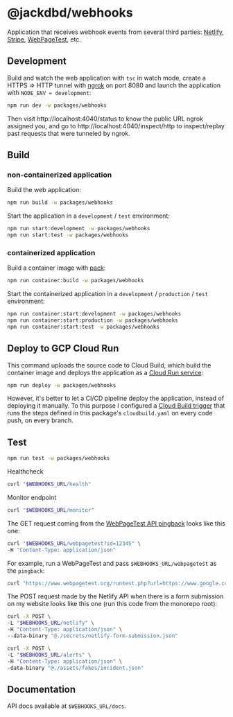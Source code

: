 # @jackdbd/webhooks

Application that receives webhook events from several third parties: [Netlify](https://docs.netlify.com/site-deploys/post-processing/form-detection/#outgoing-webhooks), [Stripe](https://stripe.com/docs/webhooks), [WebPageTest](https://docs.webpagetest.org/api/reference), etc.

## Development

Build and watch the web application with `tsc` in watch mode, create a HTTPS => HTTP tunnel with [ngrok](https://ngrok.com/) on port 8080 and launch the application with `NODE_ENV = development`:

```sh
npm run dev -w packages/webhooks
```

Then visit http://localhost:4040/status to know the public URL ngrok assigned you, and go to http://localhost:4040/inspect/http to inspect/replay past requests that were tunneled by ngrok.

## Build

### non-containerized application

Build the web application:

```sh
npm run build -w packages/webhooks
```

Start the application in a `development` / `test` environment:

```sh
npm run start:development -w packages/webhooks
npm run start:test -w packages/webhooks
```

### containerized application

Build a container image with [pack](https://buildpacks.io/docs/tools/pack):

```sh
npm run container:build -w packages/webhooks
```

Start the containerized application in a `development` / `production` / `test` environment:

```sh
npm run container:start:development -w packages/webhooks
npm run container:start:production -w packages/webhooks
npm run container:start:test -w packages/webhooks
```

## Deploy to GCP Cloud Run

This command uploads the source code to Cloud Build, which build the container image and deploys the application as a [Cloud Run service](https://console.cloud.google.com/run?project=prj-kitchen-sin):

```sh
npm run deploy -w packages/webhooks
```

However, it's better to let a CI/CD pipeline deploy the application, instead of deploying it manually. To this purpose I configured a [Cloud Build trigger](../../cloud-build-triggers/README.md) that runs the steps defined in this package's `cloudbuild.yaml` on every code push, on every branch.

## Test

```sh
npm run test -w packages/webhooks
```

Healthcheck

```sh
curl "$WEBHOOKS_URL/health"
```

Monitor endpoint

```sh
curl "$WEBHOOKS_URL/monitor"
```

The GET request coming from the [WebPageTest API pingback](https://docs.webpagetest.org/api/reference/#full-list-of-parameters) looks like this one:

```sh
curl "$WEBHOOKS_URL/webpagetest?id=12345" \
-H "Content-Type: application/json"
```

For example, run a WebPageTest and pass `$WEBHOOKS_URL/webpagetest` as the `pingback`:

```sh
curl "https://www.webpagetest.org/runtest.php?url=https://www.google.com/&k=${WEBPAGETEST_API_KEY}&pingback=${WEBHOOKS_URL}/webpagetest&f=json" | jq
```

The POST request made by the Netlify API when there is a form submission on my website looks like this one (run this code from the monorepo root):

```sh
curl -X POST \
-L "$WEBHOOKS_URL/netlify" \
-H "Content-Type: application/json" \
--data-binary "@./secrets/netlify-form-submission.json"
```

```sh
curl -X POST \
-L "$WEBHOOKS_URL/alerts" \
-H "Content-Type: application/json" \
-data-binary "@./assets/fakes/incident.json"
```

## Documentation

API docs available at `$WEBHOOKS_URL/docs`.
